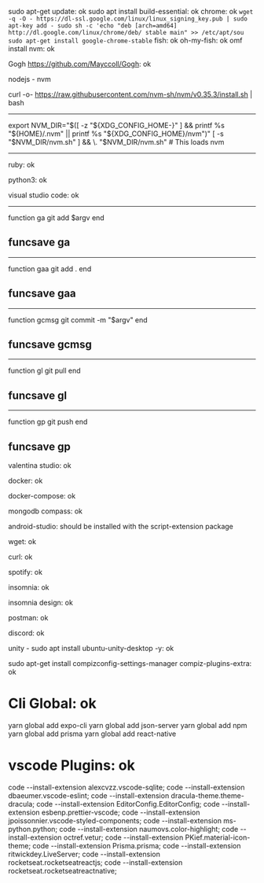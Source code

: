 sudo apt-get update: ok
sudo apt install build-essential: ok
chrome: ok
`
wget -q -O - https://dl-ssl.google.com/linux/linux_signing_key.pub | sudo apt-key add -
sudo sh -c 'echo "deb [arch=amd64] http://dl.google.com/linux/chrome/deb/ stable main" >> /etc/apt/sou
sudo apt-get install google-chrome-stable
`
fish: ok
oh-my-fish: ok
omf install nvm: ok

Gogh https://github.com/Mayccoll/Gogh: ok

nodejs - nvm

curl -o- https://raw.githubusercontent.com/nvm-sh/nvm/v0.35.3/install.sh | bash

---

export NVM_DIR="$([ -z "${XDG_CONFIG_HOME-}" ] && printf %s "${HOME}/.nvm" || printf %s "${XDG_CONFIG_HOME}/nvm")"
[ -s "$NVM_DIR/nvm.sh" ] && \. "$NVM_DIR/nvm.sh" # This loads nvm

---

ruby: ok

python3: ok

visual studio code: ok

----------
function ga
    git add $argv
end

funcsave ga
----------

----------
function gaa
    git add .
end

funcsave gaa
----------

----------
function gcmsg
    git commit -m "$argv"
end

funcsave gcmsg
----------

----------
function gl
    git pull
end

funcsave gl
----------

----------
function gp
    git push
end

funcsave gp
----------

valentina studio: ok

docker: ok

docker-compose: ok

mongodb compass: ok

android-studio: should be installed with the script-extension package

wget: ok

curl: ok

spotify: ok

insomnia: ok

insomnia design: ok

postman: ok

discord: ok

unity - sudo apt install ubuntu-unity-desktop -y: ok

sudo apt-get install compizconfig-settings-manager compiz-plugins-extra: ok

# Cli Global: ok

yarn global add expo-cli
yarn global add json-server
yarn global add npm
yarn global add prisma
yarn global add react-native

# vscode Plugins: ok

code --install-extension alexcvzz.vscode-sqlite;
code --install-extension dbaeumer.vscode-eslint;
code --install-extension dracula-theme.theme-dracula;
code --install-extension EditorConfig.EditorConfig;
code --install-extension esbenp.prettier-vscode;
code --install-extension jpoissonnier.vscode-styled-components;
code --install-extension ms-python.python;
code --install-extension naumovs.color-highlight;
code --install-extension octref.vetur;
code --install-extension PKief.material-icon-theme;
code --install-extension Prisma.prisma;
code --install-extension ritwickdey.LiveServer;
code --install-extension rocketseat.rocketseatreactjs;
code --install-extension rocketseat.rocketseatreactnative;
